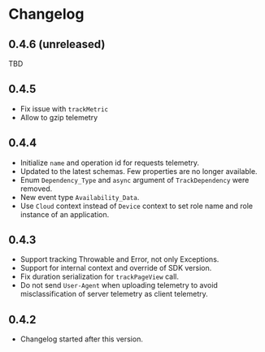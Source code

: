 # Changelog

## 0.4.6 (unreleased)

TBD

## 0.4.5

- Fix issue with `trackMetric`
- Allow to gzip telemetry

## 0.4.4

- Initialize `name` and operation id for requests telemetry.
- Updated to the latest schemas. Few properties are no longer available.
- Enum `Dependency_Type` and `async` argument of `TrackDependency` were removed.
- New event type `Availability_Data`.
- Use `Cloud` context instead of `Device` context to set role name and role
  instance of an application.

## 0.4.3

- Support tracking Throwable and Error, not only Exceptions.
- Support for internal context and override of SDK version.
- Fix duration serialization for `trackPageView` call.
- Do not send `User-Agent` when uploading telemetry to avoid misclassification
  of server telemetry as client telemetry.

## 0.4.2

- Changelog started after this version.
